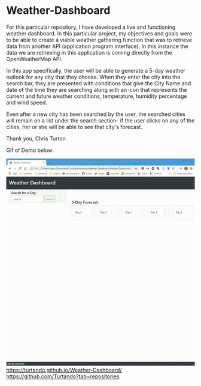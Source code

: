 # Weather-Dashboard

For this particular repository, I have developed a live and functioning weather dashboard. In this particular project, my objectives and goals were to be able to create a viable weather gathering function that was to retrieve data from another API (application program interface). In this instance the data we are retrieving in this application is coming directly from the OpenWeatherMap API. 

In this app specifically, the user will be able to generate a 5-day weather outlook for any city that they choose. When they enter the city into the search bar, they are presented with conditions that give the City Name and date of the time they are searching along with an icon that represents the current and future weather conditions, temperature, humidity percentage and wind speed. 

Even after a new city has been searched by the user, the searched cities will remain on a list under the search section- if the user clicks on any of the cities, her or she will be able to see that city's forecast. 

Thank you,
Chris Turton

Gif of Demo below:

![](./assets/weatherdashboarddemo.gif)
https://turtando.github.io/Weather-Dashboard/ https://github.com/Turtando?tab=repositories 